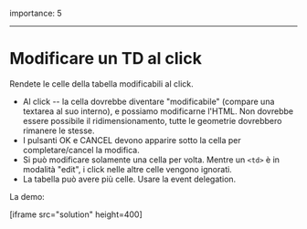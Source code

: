 importance: 5

---

# Modificare un TD al click

Rendete le celle della tabella modificabili al click.

- Al click -- la cella dovrebbe diventare "modificabile" (compare una textarea al suo interno), e possiamo modificarne l'HTML. Non dovrebbe essere possibile il ridimensionamento, tutte le geometrie dovrebbero rimanere le stesse.
- I pulsanti OK e CANCEL devono apparire sotto la cella per completare/cancel la modifica.
- Si può modificare solamente una cella per volta. Mentre un `<td>` è in modalità "edit", i click nelle altre celle vengono ignorati.
- La tabella può avere più celle. Usare la event delegation.

La demo:

[iframe src="solution" height=400]
